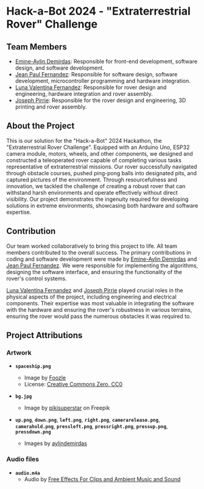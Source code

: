 # Hack-a-Bot 2024 - "Extraterrestrial Rover" Challenge

## Team Members

- [Emine-Aylin Demirdas](https://github.com/aylindemirdas): Responsible for front-end development, software design, and software development.
- [Jean Paul Fernandez](https://github.com/jpxoi): Responsible for software design, software development, microcontroller programming and hardware integration.
- [Luna Valentina Fernandez](https://www.linkedin.com/in/luna-fern%C3%A1ndez-b78b6a20b/): Responsible for rover design and engineering, hardware integration and rover assembly.
- [Joseph Pirrie](https://www.linkedin.com/in/joseph-pirrie-78aa3b2a5/): Responsible for the rover design and engineering, 3D printing and rover assembly.

## About the Project

This is our solution for the "Hack-a-Bot" 2024 Hackathon, the "Extraterrestrial Rover Challenge". Equipped with an Arduino Uno, ESP32 camera module, motors, wheels, and other components, we designed and constructed a teleoperated rover capable of completing various tasks representative of extraterrestrial missions. Our rover successfully navigated through obstacle courses, pushed ping-pong balls into designated pits, and captured pictures of the environment. Through resourcefulness and innovation, we tackled the challenge of creating a robust rover that can withstand harsh environments and operate effectively without direct visibility. Our project demonstrates the ingenuity required for developing solutions in extreme environments, showcasing both hardware and software expertise.

## Contribution

Our team worked collaboratively to bring this project to life. All team members contributed to the overall success. The primary contributions in coding and software development were made by [Emine-Aylin Demirdas](https://github.com/aylindemirdas) and [Jean Paul Fernandez](https://github.com/jpxoi). We were responsible for implementing the algorithms, designing the software interface, and ensuring the functionality of the rover's control systems.

[Luna Valentina Fernandez](https://www.linkedin.com/in/luna-fern%C3%A1ndez-b78b6a20b/) and [Joseph Pirrie](https://www.linkedin.com/in/joseph-pirrie-78aa3b2a5/) played crucial roles in the physical aspects of the project, including engineering and electrical components. Their expertise was most valuable in integrating the software with the hardware and ensuring the rover's robustness in various terrains, ensuring the rover would pass the numerous obstacles it was required to.

## Project Attributions

### Artwork

- **`spaceship.png`**
  - Image by [Foozle](https://www.foozle.io)
  - License: [Creative Commons Zero, CC0](http://creativecommons.org/publicdomain/zero/1.0/)

- **`bg.jpg`**
  - Image by [pikisuperstar](https://www.freepik.com/free-vector/pixel-art-mystical-background_29019077.htm#query=pixel%20space&position=2&from_view=keyword&track=ais&uuid=b89703cd-62ea-4734-8b63-b91e5c6829e8) on Freepik

- **`up.png`**, **`down.png`**, **`left.png`**, **`right.png`**, **`camerarelease.png`**, **`camerahold.png`**, **`pressleft.png`**, **`pressright.png`**, **`pressup.png`**, **`pressdown.png`**
  - Images by [aylindemirdas](https://github.com/aylindemirdas)

### Audio files

- **`audio.m4a`**
  - Audio by [Free Effects For Clips and Ambient Music and Sound](https://youtu.be/88Icb7OKexU?feature=shared)
